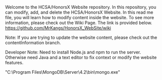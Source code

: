 Welcome to the HCSA/HonorsX Website repository. In this repository, you can modify, add, and delete the HCSA/HonorsX Website. 
In this read me file, you will learn how to modify content inside the website. To see more information, please check out the Wiki Page. 
The link is provided below.
https://github.com/MrKangs/HonorsX_WebSite/wiki

Note: If you are trying to update the website content, please check out the contentInformation branch.

Developer Note: Need to install Node.js and npm to run the server. Otherwise need Java and a text editor to fix context or modify the website features.


"C:\Program Files\MongoDB\Server\4.2\bin\mongo.exe"